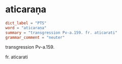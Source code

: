 # aticaraṇa

``` toml
dict_label = "PTS"
word = "aticaraṇa"
summary = "transgression Pv-a.159. fr. aticarati"
grammar_comment = "neuter"
```

transgression Pv\-a.159.

fr. aticarati

